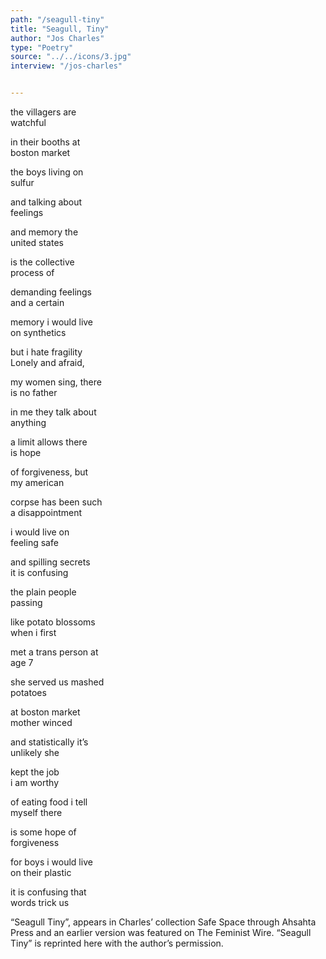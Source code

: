 ```yaml
---
path: "/seagull-tiny"
title: "Seagull, Tiny"
author: "Jos Charles"
type: "Poetry"
source: "../../icons/3.jpg"
interview: "/jos-charles"


---
```


the villagers are<br />
watchful

in their booths at<br />
boston market

the boys living on<br />
sulfur

and talking about<br />
feelings

and memory  the<br />
united states

is the collective<br />
process of

demanding feelings<br />
and a certain

memory  i would live<br />
on synthetics

but i hate fragility<br />
Lonely and afraid,

my women sing, there<br />
is no father

in me  they talk about<br />
anything

a limit allows  there<br />
is hope

of forgiveness, but<br />
my american

corpse has been such<br />
a disappointment

i would live on<br />
feeling  safe

and  spilling  secrets<br />
it is confusing

the plain people<br />
passing

like potato blossoms<br />
when i first

met a trans person at<br />
age 7

she served us mashed<br />
potatoes

at boston market<br />
mother winced

and statistically it’s<br />
unlikely she

kept the job<br />
i am worthy

of eating food i tell<br />
myself  there

is some hope of<br />
forgiveness

for boys  i would live<br />
on their plastic

it is confusing that<br />
words trick us



“Seagull Tiny”, appears in Charles’ collection Safe Space through Ahsahta Press and an earlier version was featured on The Feminist Wire. “Seagull Tiny” is reprinted here with the author’s permission.
